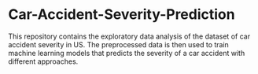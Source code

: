 # Car-Accident-Severity-Prediction
This repository contains the exploratory data analysis of the dataset of car accident severity in US. The preprocessed data is then used to train machine learning models that predicts the severity of a car accident with different approaches. 
